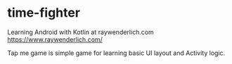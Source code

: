 # time-fighter
Learning Android with Kotlin at raywenderlich.com
https://www.raywenderlich.com/

Tap me game is simple game for learning basic UI layout and Activity logic.
